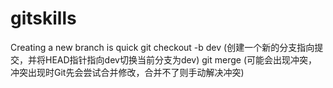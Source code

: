 # gitskills
Creating  a new branch is quick
git checkout -b dev (创建一个新的分支指向提交，并将HEAD指针指向dev切换当前分支为dev)
git merge (可能会出现冲突，冲突出现时Git先会尝试合并修改，合并不了则手动解决冲突)